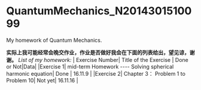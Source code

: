 # QuantumMechanics_N2014301510099
My homework of Quantum Mechanics.

**实际上我可能经常会晚交作业，作业是否做好我会在下面的列表给出，望见谅，谢谢。**
*List of my homework:*
| Exercise Number|  Title of the Exercise |  Done or Not|Data|
|Exercise 1|  mid-term Homework ---- Solving spherical harmonic equation| Done | 16.11.9 |
|Exercise 2|  Chapter 3： Problem 1 to Problem 10| Not yet| 16.11.16 |

